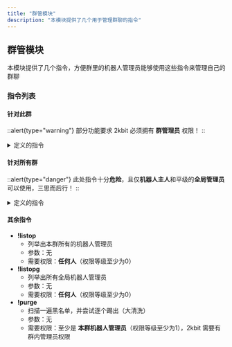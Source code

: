 ```yaml
---
title: "群管模块"
description: "本模块提供了几个用于管理群聊的指令"
---
```


## 群管模块

本模块提供了几个指令，方便群里的机器人管理员能够使用这些指令来管理自己的群聊

### 指令列表

#### 针对此群

::alert{type="warning"}
部分功能要求 2kbit 必须拥有 **群管理员** 权限！
::

<details><summary>定义的指令</summary>

- **!mute**
    - 禁言群里指定群员一段时间（如不指定分钟数，默认是**10分钟**）
    - 参数：有两个，为 **\<target\>**、**\[minutes\]**
        - **target**：执行目标，可以是qq号或者at
        - **minutes**：禁言的分钟数（1-43199）
    - 需要权限：至少是 **本群机器人管理员**（权限等级至少为1），2kbit 需要有群内管理员权限
- **!unmute**
    - 解开群里指定群员的禁言状态
    - 参数：有一个，为 **\<target\>**
        - **target**：执行目标，可以是qq号或者at
    - 需要权限：至少是 **本群机器人管理员**（权限等级至少为1），2kbit 需要有群内管理员权限
- **!kick**
    - 踢出群里的指定群员
    - 参数：有一个，为 **\<target\>**
        - 参数：有一个，为 **\<target\>**
        - **target**：执行目标，可以是qq号或者at
    - 需要权限：至少是 **本群机器人管理员**（权限等级至少为1），2kbit 需要有群内管理员权限
- **!block**（尚未实现）
    - 将某个人（可以不是群员）添加到本群黑名单
    - 如果 2kbit 有群内管理员权限，会尝试把这个人踢出（如果在群里的话），以及自动拒绝这个人的入群请求（除非是机器人管理员邀请的）
    - 参数：有一个，为 **\<target\>**
        - **target**：执行目标，可以是qq号或者at
    - 需要权限：至少是 **本群机器人管理员**（权限等级至少为1），建议给予 2kbit 群内管理员权限
- **!unblock**（尚未实现）
    - 将某个在本群黑名单的人从黑名单移出
    - 参数：有一个，为 **\<target\>**
        - **target**：执行目标，可以是qq号或者at
    - 需要权限：至少是 **本群机器人管理员**（权限等级至少为1）
- **!ignore**（尚未实现）
    - 将某个账号添加到本群灰名单
    - 来自这个账号的消息将不会被 2kbit 处理（建议用在群里其余的机器人上）
    - 参数：有一个，为 **\<target\>**
        - **target**：执行目标，可以是qq号或者at
    - 需要权限：至少是 **本群机器人管理员**（权限等级至少为1）
- **!op**
    - 将某个人（可以不是群员）添加到本群机器人管理员名单
    - 小心：三思而后行！授予该权限将意味着，当 2kbit 拥有群管理员权限时，获得权限的人将相当于本群的**群管理员**！
    - 参数：有一个，为 **\<target\>**
        - **target**：执行目标，可以是qq号或者at
    - 需要权限：至少是 **本群机器人管理员**（权限等级至少为1）或者是 **本群群主**，建议给予 2kbit 群内管理员权限
- **!deop**
    - 撤销某个在本群机器人管理员名单的人的权限
    - 小心：每个群的每个机器人管理员都是平级的，除非你是**群主**（起码可以再给自己权限），否则**任何人**都可以撤销你的权限！（这套机制类似Minecraft的服务器管理员）
    - 参数：有一个，为 **\<target\>**
        - **target**：执行目标，可以是qq号或者at
    - 需要权限：至少是 **本群机器人管理员**（权限等级至少为1）或者是 **本群群主**，建议给予 2kbit 群内管理员权限

</details>

#### 针对所有群

::alert{type="danger"}
此处指令十分**危险**，且仅**机器人主人**和平级的**全局管理员**可以使用，三思而后行！
::

<details><summary>定义的指令</summary>

- **!opg**
    - 将某个人添加到全局机器人管理员名单
    - 小心：三思而后行！授予该权限将意味着，当 2kbit 在这些群内拥有群管理员权限时，获得权限的人将相当于这些群的**群管理员**！
    - 参数：有一个，为 **\<target\>**
        - **target**：执行目标，可以是qq号或者at
    - 需要权限： **全局机器人管理员**（权限等级为2）或者是 **本实例的机器人主人**，建议给予 2kbit 群内管理员权限
- **!deopg**
    - 撤销某个在全局机器人管理员名单的人的权限
    - 小心：每个全局机器人管理员都是平级的，除非你是**机器人主人**（起码可以再给自己权限），否则**任何人**都可以撤销你的权限！（这套机制类似Minecraft的服务器管理员）
    - 参数：有一个，为 **\<target\>**
        - **target**：执行目标，可以是qq号或者at
    - 需要权限：**全局机器人管理员**（权限等级为2）或者是 **本实例的机器人主人**，建议给予 2kbit 群内管理员权限
- **!blockg**（尚未实现）
    - 将某个人添加到全局黑名单
    - 如果 2kbit 在这些群内有管理员权限，会自动拒绝这个人的入群请求（除非是机器人管理员邀请的）
    - 参数：有一个，为 **\<target\>**
        - **target**：执行目标，可以是qq号或者at
    - 需要权限：**全局机器人管理员**（权限等级为2），建议给予 2kbit 群内管理员权限
- **!unblockg**（尚未实现）
    - 将某个在全局黑名单的人从黑名单移出
    - 参数：有一个，为 **\<target\>**
        - **target**：执行目标，可以是qq号或者at
    - 需要权限：**全局机器人管理员**（权限等级为2）
- **!ignoreg**（尚未实现）
    - 将某个账号添加到全局灰名单
    - 来自这个账号的消息，在任何群将不会被 2kbit 处理（建议用在其余的机器人上）
    - 参数：有一个，为 **\<target\>**
        - **target**：执行目标，可以是qq号或者at
    - 需要权限：**全局机器人管理员**（权限等级为2）
    
</details>

#### 其余指令

- **!listop**
    - 列举出本群所有的机器人管理员
    - 参数：无
    - 需要权限：**任何人**（权限等级至少为0）
- **!listopg**
    - 列举出所有全局机器人管理员
    - 参数：无
    - 需要权限：**任何人**（权限等级至少为0）
- **!purge**
    - 扫描一遍黑名单，并尝试逐个踢出（大清洗）
    - 参数：无
    - 需要权限：至少是 **本群机器人管理员**（权限等级至少为1），2kbit 需要有群内管理员权限